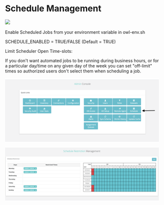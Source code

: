 # Schedule Management

![](../.gitbook/assets/job\_schedule.gif)

Enable Scheduled Jobs from your environment variable in owl-env.sh

SCHEDULE\_ENABLED = TRUE/FALSE (Default = TRUE)

Limit Scheduler Open Time-slots:

If you don't want automated jobs to be running during business hours, or for a particular day/time on any given day of the week you can set "off-limit" times so authorized users don't select them when scheduling a job.

![](<../.gitbook/assets/image (54).png>)

![](<../.gitbook/assets/image (52).png>)
